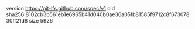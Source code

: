 version https://git-lfs.github.com/spec/v1
oid sha256:8102cb3b561eb1e6965b41d040b0ae36a05fb81585f9712c8f67307830ff21d8
size 5926
